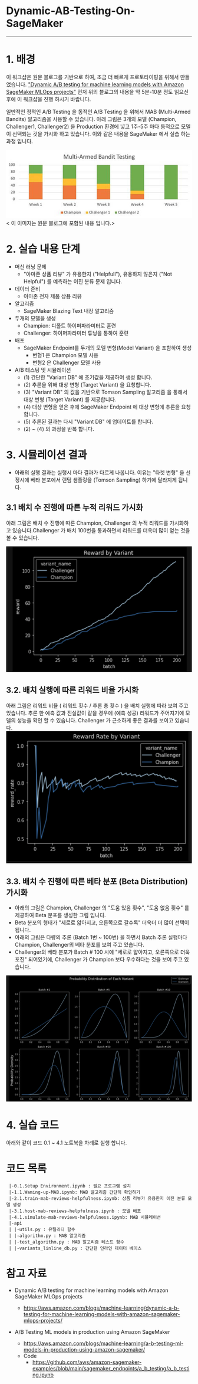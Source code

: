# Dynamic-AB-Testing-On-SageMaker

---

# 1. 배경

이 워크샵은 원문 블로그를 기반으로 하여, 조금 더 빠르게 프로토타이핑을 위해서 만들었습니다.
["Dynamic A/B testing for machine learning models with Amazon SageMaker MLOps projects"](https://aws.amazon.com/blogs/machine-learning/dynamic-a-b-testing-for-machine-learning-models-with-amazon-sagemaker-mlops-projects/)
먼저 위의 블로그의 내용을 약 5분-10분 정도 읽으신 후에 이 워크샵을 진행 하시기 바랍니다.

일반적인 정적인 A/B Testing 을 동적인 A/B Testing 을 위해서 MAB (Multi-Armed Bandits) 알고리즘을 사용할 수 있습니다. 아래 그림은 3개의 모델 (Champion, Challenger1, Challenger2) 을 Production 환경에 넣고 1주-5주 마다 동적으로 모델이 선택되는 것을 가시화 하고 있습니다.
이와 같은 내용을 SageMaker 에서 실습 하는 과정 입니다. 

![4-3239-Reviews-Graph.jpg](img/4-3239-Reviews-Graph.jpg)
< 이 이미지는 원문 블로그에 포함된 내용 입니다.>



# 2. 실습 내용 단계
- 머신 러닝 문제
    - "아마존 상퓸 리뷰" 가 유용한지 ("Helpfull"), 유용하지 않은지 ("Not Helpful") 를 예측하는 이진 분류 문제 입니다.
- 데이터 준비
    - 아마존 전자 제품 상퓸 리뷰
- 알고리즘
    - SageMaker Blazing Text 내장 알고리즘
- 두개의 모델을 생성
    - Champion: 디폴트 하이퍼파라미터로 훈련
    - Challenger: 하이퍼파라미터 튜닝을 통하여 훈련
- 배포
    - SageMaker Endpoint를 두개의 모델 변형(Model Variant) 을 포함하여 생성
        - 변형1 은 Champion 모델 사용
        - 변형2 은 Challenger 모델 사용        
- A/B 테스팅 및 시뮬레이션
    - (1) 간단한 "Variant DB" 에 초기값을 제공하여 생성 합니다.
    - (2) 추론을 위해 대상 변형 (Target Variant) 을 요청합니다.
    - (3) "Variant DB" 의 값을 기반으로 Tomson Sampling 알고리즘 을 통해서 대상 변형 (Target Variant) 를 제공합니다.
    - (4) 대상 변형을 얻은 후에 SageMaker Endpoint 에 대상 변형에 추론을 요청 합니다.
    - (5) 추론된 결과는 다시 "Variant DB" 에 업데이트를 합니다.
    - (2) ~ (4) 의 과정을 반복 합니다.

# 3. 시뮬레이션 결과
- 아래의 실행 결과는 실행시 마다 결과가 다르게 나옵니다. 이유는 "타겟 변형" 을 선정시에 베타 분포에서 랜덤 샘플링을 (Tomson Sampling) 하기에 달라지게 됩니다.

## 3.1 배치 수 진행에 따른 누적 리워드 가시화

아래 그림은 배치 수 진행에 따른 Champion, Challenger 의 누적 리워드를 가시화하고 있습니다.Challenger 가 배치 100번을 통과하면서 리워드를 더욱더 많이 얻는 것을 볼 수 있습니다.

![cum_reward.png](img/cum_reward.png)

## 3.2. 배치 실행에 따른 리워드 비율 가시화

아래 그림은 리워드 비율 ( 리워드 횟수 / 추론 총 횟수 ) 을 배치 실행에 따라 보여 주고 있습니다. 추론 한 예측 값과 진실값이 같을 경우에 (예측 성공) 리워드가 주어지기에 모델의 성능을 확인 할 수 있습니다. Challenger 가 근소하게 좋은 결과를 보이고 있습니다.
![reward_rate.png](img/reward_rate.png)

## 3.3. 배치 수 진행에 따른 베타 분포 (Beta Distribution) 가시화

- 아래의 그림은 Champion, Challenger 의 "도움 있음 횟수", "도움 없음 횟수" 를 제공하여 Beta 분포를 생성한 그림 입니다. 
- Beta 분포의 형태가 "세로로 얇아지고, 오른쪽으로 갈수록" 더욱더 더 많이 선택이 됩니다.
- 아래의 그림은 다량의 추론 (Batch 1번 ~ 100번) 을 하면서 Batch 추론 실행마다 Champion, Challenger의 베타 분포를 보여 주고 있습니다.
- Challenger의 베타 분포가 Batch # 100 시에 "세로로 얇아지고, 오른쪽으로 더욱 포진" 되어있기에, Challenger 가 Champion 보다 우수하다는 것을 보여 주고 있습니다.


![result-beta-dist.png](img/result-beta-dist.png)


# 4. 실습 코드

아래와 같이 코드 0.1 ~ 4.1 노트북을 차례로 실행 합니다.

# 코드 목록
```
 |-0.1.Setup Environment.ipynb : 필요 프로그램 설치
 |-1.1.Waming-up-MAB.ipynb: MAB 알고리즘 간단히 확인하기
 |-2.1.train-mab-reviews-helpfulness.ipynb: 상품 리뷰가 유용한지 이진 분류 모델 생성
 |-3.1.host-mab-reviews-helpfulness.ipynb : 모델 배포
 |-4.1.simulate-mab-reviews-helpfulness.ipynb: MAB 시뮬레이션
 |-api
 | |-utils.py : 유틸리티 함수
 | |-algorithm.py : MAB 알고리즘
 | |-test_algorithm.py : MAB 알고리즘 테스트 함수
 | |-variants_linline_db.py : 간단한 인라인 데이터 베이스 
```
# 참고 자료

- Dynamic A/B testing for machine learning models with Amazon SageMaker MLOps projects
    - https://aws.amazon.com/blogs/machine-learning/dynamic-a-b-testing-for-machine-learning-models-with-amazon-sagemaker-mlops-projects/
    
- A/B Testing ML models in production using Amazon SageMaker
    - https://aws.amazon.com/blogs/machine-learning/a-b-testing-ml-models-in-production-using-amazon-sagemaker/
    - Code
        - https://github.com/aws/amazon-sagemaker-examples/blob/main/sagemaker_endpoints/a_b_testing/a_b_testing.ipynb


